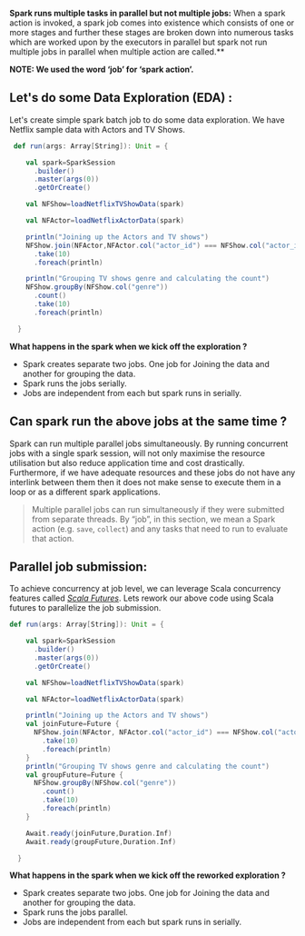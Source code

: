 

**Spark runs multiple tasks in parallel but not multiple jobs:**
When a spark action is invoked, a spark job comes into existence which consists of one or more stages and further these stages are broken down into numerous tasks which are worked upon by the executors in parallel but spark not run multiple jobs in parallel when multiple action are called.**

**NOTE: We used the word ‘job’ for ‘spark action’.**

## **Let's do some Data Exploration (EDA) :**

 Let's create simple spark batch job to do some data exploration. We have Netflix sample data with Actors and TV Shows.
```scala
 def run(args: Array[String]): Unit = {

    val spark=SparkSession
      .builder()
      .master(args(0))
      .getOrCreate()

    val NFShow=loadNetflixTVShowData(spark)

    val NFActor=loadNetflixActorData(spark)

    println("Joining up the Actors and TV shows")
    NFShow.join(NFActor,NFActor.col("actor_id") === NFShow.col("actor_id"),"inner")
      .take(10)
      .foreach(println)

    println("Grouping TV shows genre and calculating the count")
    NFShow.groupBy(NFShow.col("genre"))
      .count()
      .take(10)
      .foreach(println)

  }
``` 

 **What happens in the spark when we kick off the exploration ?**
  
- Spark creates separate two jobs. One job for Joining the data and another for grouping the data. 
-   Spark runs the jobs serially.
  - Jobs are independent from each but spark runs in serially.

## Can spark run the above jobs at the same time ?
Spark can run multiple parallel jobs simultaneously. By running concurrent jobs with a single spark session, will not only maximise the resource utilisation but also reduce application time and cost drastically. Furthermore, if we have adequate resources and these jobs do not have any interlink between them then it does not make sense to execute them in a loop or as a different spark applications.
> Multiple parallel jobs can run simultaneously if they were submitted from
> separate threads. By “job”, in this section, we mean a Spark action
> (e.g. `save`, `collect`) and any tasks that need to run to evaluate
> that action.

## Parallel job submission:

To achieve concurrency at job level, we can leverage Scala concurrency features called [_Scala Futures_](https://docs.scala-lang.org/overviews/core/futures.html). Lets rework our above code using Scala futures to parallelize the job submission.
```scala
def run(args: Array[String]): Unit = {

    val spark=SparkSession
      .builder()
      .master(args(0))
      .getOrCreate()

    val NFShow=loadNetflixTVShowData(spark)

    val NFActor=loadNetflixActorData(spark)

    println("Joining up the Actors and TV shows")
    val joinFuture=Future {
      NFShow.join(NFActor, NFActor.col("actor_id") === NFShow.col("actor_id"), "inner")
        .take(10)
        .foreach(println)
    }
    println("Grouping TV shows genre and calculating the count")
    val groupFuture=Future {
      NFShow.groupBy(NFShow.col("genre"))
        .count()
        .take(10)
        .foreach(println)
    }

    Await.ready(joinFuture,Duration.Inf)
    Await.ready(groupFuture,Duration.Inf)

  }
```
 **What happens in the spark when we kick off the reworked exploration ?**
  
- Spark creates separate two jobs. One job for Joining the data and another for grouping the data. 
-   Spark runs the jobs parallel.
  - Jobs are independent from each but spark runs in serially.

<!--stackedit_data:
eyJoaXN0b3J5IjpbLTE0OTczNjE3NDgsMTA5NjE1MjY5LC0zOT
c3Mzc5MzUsMjAxNjkxMTE3MCwxNjEwMTg3NzU1LC02MTg1NzY3
MzUsLTE4MDU2MDkwNDcsLTc0NzMwNDQwNSwtMTk2NTIwNjYzLC
0yMDg4NzQ2NjEyLC0xMDMzNTc3MTcwLDk1Mzc3MTk1OCwzNTA2
NzkzMzEsNTg3NjE2NTcsMzYyOTE1NzcxLDE0ODgzNDU4MjAsLT
Q5MzMyMzYyNSwtMTI3ODQ2Njc3LC05OTkwMzAzMjIsLTE3MDY3
MzE5OTJdfQ==
-->